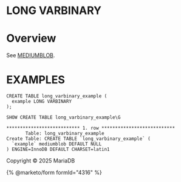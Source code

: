 
# LONG VARBINARY


# Overview


See [MEDIUMBLOB](data-types-mediumblob).


# EXAMPLES


```
CREATE TABLE long_varbinary_example (
  example LONG VARBINARY
);
```

```
SHOW CREATE TABLE long_varbinary_example\G
```

```
*************************** 1. row ***************************
       Table: long_varbinary_example
Create Table: CREATE TABLE `long_varbinary_example` (
  `example` mediumblob DEFAULT NULL
) ENGINE=InnoDB DEFAULT CHARSET=latin1
```


Copyright © 2025 MariaDB


{% @marketo/form formId="4316" %}
